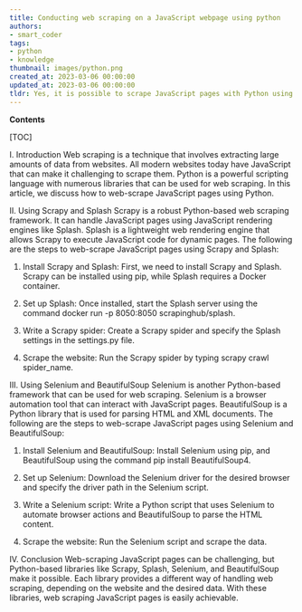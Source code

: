 ```yaml
---
title: Conducting web scraping on a JavaScript webpage using python
authors:
- smart_coder
tags:
- python
- knowledge
thumbnail: images/python.png
created_at: 2023-03-06 00:00:00
updated_at: 2023-03-06 00:00:00
tldr: Yes, it is possible to scrape JavaScript pages with Python using libraries like Selenium or BeautifulSoup with support for JavaScript rendering.
---
```


**Contents**

[TOC]

I. Introduction
Web scraping is a technique that involves extracting large amounts of data from websites. All modern websites today have JavaScript that can make it challenging to scrape them. Python is a powerful scripting language with numerous libraries that can be used for web scraping. In this article, we discuss how to web-scrape JavaScript pages using Python.

II. Using Scrapy and Splash
Scrapy is a robust Python-based web scraping framework. It can handle JavaScript pages using JavaScript rendering engines like Splash. Splash is a lightweight web rendering engine that allows Scrapy to execute JavaScript code for dynamic pages. The following are the steps to web-scrape JavaScript pages using Scrapy and Splash:

1. Install Scrapy and Splash: First, we need to install Scrapy and Splash. Scrapy can be installed using pip, while Splash requires a Docker container.

2. Set up Splash: Once installed, start the Splash server using the command docker run -p 8050:8050 scrapinghub/splash.

3. Write a Scrapy spider: Create a Scrapy spider and specify the Splash settings in the settings.py file.

4. Scrape the website: Run the Scrapy spider by typing scrapy crawl spider_name.

III. Using Selenium and BeautifulSoup
Selenium is another Python-based framework that can be used for web scraping. Selenium is a browser automation tool that can interact with JavaScript pages. BeautifulSoup is a Python library that is used for parsing HTML and XML documents. The following are the steps to web-scrape JavaScript pages using Selenium and BeautifulSoup:

1. Install Selenium and BeautifulSoup: Install Selenium using pip, and BeautifulSoup using the command pip install BeautifulSoup4.

2. Set up Selenium: Download the Selenium driver for the desired browser and specify the driver path in the Selenium script.

3. Write a Selenium script: Write a Python script that uses Selenium to automate browser actions and BeautifulSoup to parse the HTML content.

4. Scrape the website: Run the Selenium script and scrape the data.

IV. Conclusion
Web-scraping JavaScript pages can be challenging, but Python-based libraries like Scrapy, Splash, Selenium, and BeautifulSoup make it possible. Each library provides a different way of handling web scraping, depending on the website and the desired data. With these libraries, web scraping JavaScript pages is easily achievable.
